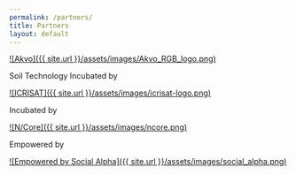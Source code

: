 ```yaml
---
permalink: /partners/
title: Partners
layout: default
---
```


<a href="http://akvo.org">![Akvo]({{ site.url }}/assets/images/Akvo_RGB_logo.png)</a>

Soil Technology Incubated by

<a href="http://icrisat.org">![ICRISAT]({{ site.url }}/assets/images/icrisat-logo.png)</a>

Incubated by

<a href="http://ncore.thenudge.com">![N/Core]({{ site.url }}/assets/images/ncore.png)</a>

Empowered by

<a href="http://socialalpha.in">![Empowered by Social Alpha]({{ site.url }}/assets/images/social_alpha.png)</a>




